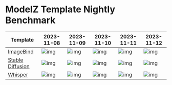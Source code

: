 # ModelZ Template Nightly Benchmark

| Template | 2023-11-08 | 2023-11-09 | 2023-11-10 | 2023-11-11 | 2023-11-12 |
| --- | --- | --- | --- | --- | --- |
| [ImageBind](https://docs.modelz.ai/frameworks/mosec/imagebind) | ![img](https://img.shields.io/badge/status-69s-green) | ![img](https://img.shields.io/badge/status->600s-red) | ![img](https://img.shields.io/badge/status->600s-red) | ![img](https://img.shields.io/badge/status-45s-green) | ![img](https://img.shields.io/badge/status-41s-green) |
| [Stable Diffusion](https://docs.modelz.ai/frameworks/mosec/stable-diffusion) | ![img](https://img.shields.io/badge/status-25s-green) | ![img](https://img.shields.io/badge/status->600s-red) | ![img](https://img.shields.io/badge/status-51s-green) | ![img](https://img.shields.io/badge/status-373s-green) | ![img](https://img.shields.io/badge/status->600s-red) |
| [Whisper](https://docs.modelz.ai/frameworks/mosec/whisper) | ![img](https://img.shields.io/badge/status-77s-green) | ![img](https://img.shields.io/badge/status->600s-red) | ![img](https://img.shields.io/badge/status-15s-green) | ![img](https://img.shields.io/badge/status-21s-green) | ![img](https://img.shields.io/badge/status-15s-green) |
